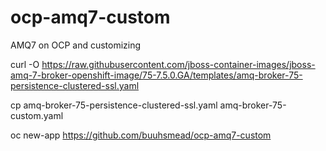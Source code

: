 # ocp-amq7-custom
AMQ7 on OCP and customizing



curl -O https://raw.githubusercontent.com/jboss-container-images/jboss-amq-7-broker-openshift-image/75-7.5.0.GA/templates/amq-broker-75-persistence-clustered-ssl.yaml

cp amq-broker-75-persistence-clustered-ssl.yaml amq-broker-75-custom.yaml




oc new-app https://github.com/buuhsmead/ocp-amq7-custom

